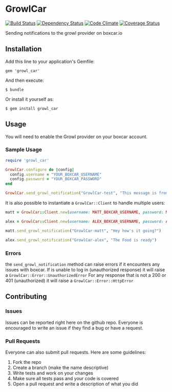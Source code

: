 # GrowlCar
[![Build Status](https://travis-ci.org/matthewshafer/growl_car.png?branch=master)](https://travis-ci.org/matthewshafer/growl_car)
[![Dependency Status](https://gemnasium.com/matthewshafer/growl_car.png)](https://gemnasium.com/matthewshafer/growl_car)
[![Code Climate](https://codeclimate.com/github/matthewshafer/growl_car.png)](https://codeclimate.com/github/matthewshafer/growl_car)
[![Coverage Status](https://coveralls.io/repos/matthewshafer/growl_car/badge.png?branch=master)](https://coveralls.io/r/matthewshafer/growl_car)

Sending notifications to the growl provider on boxcar.io

## Installation

Add this line to your application's Gemfile:

    gem 'growl_car'

And then execute:

    $ bundle

Or install it yourself as:

    $ gem install growl_car

## Usage

You will need to enable the Growl provider on your boxcar account.

### Sample Usage

```ruby
require 'growl_car'

GrowlCar.configure do |config|
  config.username = "YOUR_BOXCAR_USERNAME"
  config.password = "YOUR_BOXCAR_PASSWORD"
end

GrowlCar.send_growl_notification("GrowlCar-test", "This message is from GrowlCar")
```

It is also possible to instantiate a ``` GrowlCar::Client ``` to handle multiple users:

```ruby
matt = GrowlCar::Client.new(username: MATT_BOXCAR_USERNAME, password: MATT_BOXCAR_PASSWORD)

alex = GrowlCar::Client.new(username: ALEX_BOXCAR_USERNAME, password: ALEX_BOXCAR_PASSWORD)

matt.send_growl_notification("GrowlCar-matt", "Hey how's it going?")

alex.send_growl_notification("GrowlCar-alex", "The Food is ready")
```

### Errors

the ``` send_growl_notification ``` method can raise errors if it encounters any issues with boxcar.
If is unable to log in (unauthorized response) it will raise a ``` GrowlCar::Error::UnauthorizedError ```
For any response that is not a 200 or 401 (unauthorized) it will raise a ``` GrowlCar::Error::HttpError ```

## Contributing

### Issues

Issues can be reported right here on the github repo.
Everyone is encouraged to write an issue if they find a bug or have a request.

### Pull Requests

Everyone can also submit pull requests.  Here are some guidelines:

1. Fork the repo
2. Create a branch (make the name descriptive)
3. Write tests and work on your changes
4. Make sure all tests pass and your code is covered
5. Open a pull request and write a description of what you did
